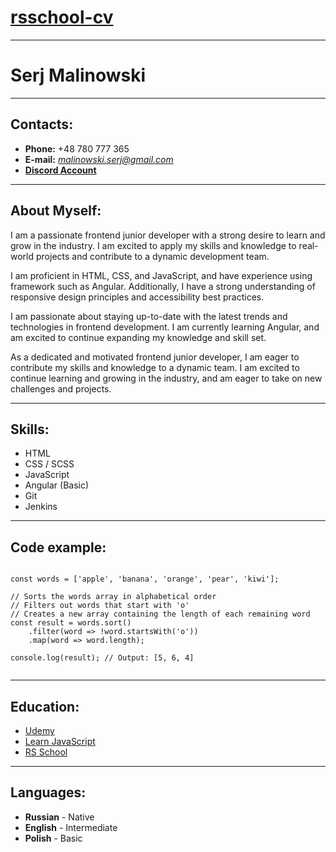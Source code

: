 # [rsschool-cv](https://malinowskiserj.github.io/rsschool-cv)
***

# Serj Malinowski
***

## Contacts:

* **Phone:** +48 780 777 365
* **E-mail:** *malinowski.serj@gmail.com*
* [**Discord Account**](https://discord.com/users/1077882432335925308)

***

## About Myself:

I am a passionate frontend junior developer with a strong desire to learn and grow in the industry. 
I am excited to apply my skills and knowledge to real-world projects and contribute to a dynamic development team.

I am proficient in HTML, CSS, and JavaScript, and have experience using framework such as Angular. 
Additionally, I have a strong understanding of responsive design principles and accessibility best practices.

I am passionate about staying up-to-date with the latest trends and technologies in frontend development. 
I am currently learning Angular, and am excited to continue expanding my knowledge and skill set.

As a dedicated and motivated frontend junior developer, I am eager to contribute my skills and knowledge to a dynamic team. 
I am excited to continue learning and growing in the industry, and am eager to take on new challenges and projects.

***

## Skills:

- HTML
- CSS / SCSS
- JavaScript
- Angular (Basic)
- Git
- Jenkins

***

## Code example:

```ecmascript 6

const words = ['apple', 'banana', 'orange', 'pear', 'kiwi'];

// Sorts the words array in alphabetical order
// Filters out words that start with 'o'
// Creates a new array containing the length of each remaining word
const result = words.sort()
    .filter(word => !word.startsWith('o'))
    .map(word => word.length);

console.log(result); // Output: [5, 6, 4]


```
***

## Education:

- [Udemy](https://www.udemy.com/)
- [Learn JavaScript](https://learnjavascript.online/)
- [RS School](https://app.rs.school/)

***

## Languages:

- **Russian** - Native
- **English** - Intermediate
- **Polish** - Basic



